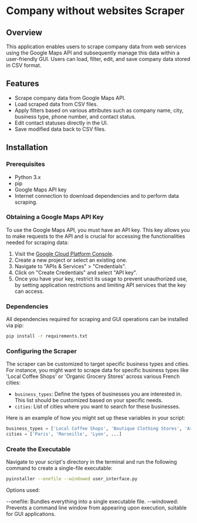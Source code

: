 # Company without websites Scraper

## Overview

This application enables users to scrape company data from web services using the Google Maps API and subsequently manage this data within a user-friendly GUI. Users can load, filter, edit, and save company data stored in CSV format.

## Features

- Scrape company data from Google Maps API.
- Load scraped data from CSV files.
- Apply filters based on various attributes such as company name, city, business type, phone number, and contact status.
- Edit contact statuses directly in the UI.
- Save modified data back to CSV files.

## Installation

### Prerequisites

- Python 3.x
- pip
- Google Maps API key
- Internet connection to download dependencies and to perform data scraping.

### Obtaining a Google Maps API Key

To use the Google Maps API, you must have an API key. This key allows you to make requests to the API and is crucial for accessing the functionalities needed for scraping data:

1. Visit the [Google Cloud Platform Console](https://console.cloud.google.com/).
2. Create a new project or select an existing one.
3. Navigate to "APIs & Services" > "Credentials".
4. Click on "Create Credentials" and select "API key".
5. Once you have your key, restrict its usage to prevent unauthorized use, by setting application restrictions and limiting API services that the key can access.

### Dependencies

All dependencies required for scraping and GUI operations can be installed via pip:

```bash
pip install -r requirements.txt
```


### Configuring the Scraper

The scraper can be customized to target specific business types and cities. For instance, you might want to scrape data for specific business types like 'Local Coffee Shops' or 'Organic Grocery Stores' across various French cities:

- `business_types`: Define the types of businesses you are interested in. This list should be customized based on your specific needs.
- `cities`: List of cities where you want to search for these businesses.

Here is an example of how you might set up these variables in your script:

```python
business_types = ['Local Coffee Shops', 'Boutique Clothing Stores', 'Artisanal Bakeries', ...]
cities = ['Paris', 'Marseille', 'Lyon', ...]
```

### Create the Executable
Navigate to your script's directory in the terminal and run the following command to create a single-file executable:

```bash
pyinstaller --onefile --windowed user_interface.py
```

Options used:

--onefile: Bundles everything into a single executable file.
--windowed: Prevents a command line window from appearing upon execution, suitable for GUI applications.
